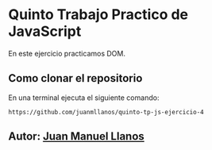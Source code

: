 # Quinto Trabajo Practico de JavaScript

En este ejercicio practicamos DOM.

## Como clonar el repositorio
En una terminal ejecuta el siguiente comando:

```
https://github.com/juanmllanos/quinto-tp-js-ejercicio-4

```

## Autor: [Juan Manuel Llanos](https://github.com/juanmllanos)